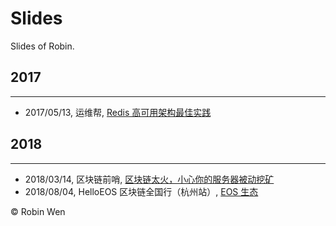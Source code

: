 # Slides

Slides of Robin.

## 2017
***

* 2017/05/13, 运维帮, [Redis 高可用架构最佳实践](https://dbarobin.com/2017/05/27/ha-of-redis)

## 2018
***

* 2018/03/14, 区块链前哨, [区块链太火，小心你的服务器被动挖矿](https://dbarobin.com/2018/03/08/blockchain-crack-mining)
* 2018/08/04, HelloEOS 区块链全国行（杭州站）, [EOS 生态](http://www.huodongxing.com/event/4450382478300)

© Robin Wen